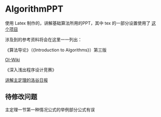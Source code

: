 # AlgorithmPPT
使用 Latex 制作的，讲解基础算法所用的PPT，其中 tex 的一部分设置使用了 [这个项目](https://github.com/GitPinkRabbit/Number-Theory-in-Competitive-Programming)

涉及到的参考资料将会在这里一一列出：

《算法导论》（《Introduction to Algorithms》）第三版

[OI-Wiki](https://oi-wiki.org/)

《深入浅出程序设计竞赛》

[讲解主定理的洛谷日报](https://www.luogu.com.cn/article/awubkrso)


## 待修改问题

主定理一节第一种情况公式的举例部分公式有误
